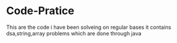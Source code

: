 # Code-Pratice
This are the code i have been solveing on regular bases
it contains dsa,string,array problems which are done through java
